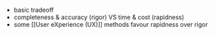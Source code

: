 - basic tradeoff
- completeness & accuracy (rigor) VS time & cost (rapidness)
- some [[User eXperience (UX)]] methods favour rapidness over rigor